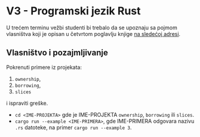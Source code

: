 # V3 - Programski jezik Rust

U trećem terminu vežbi studenti bi trebalo da se upoznaju sa pojmom vlasništva koji je opisan u četvrtom poglavlju knjige [na sledećoj adresi](https://doc.rust-lang.org/book/ch04-00-understanding-ownership.html).

## Vlasništvo i pozajmljivanje

Pokrenuti primere iz projekata:
1. `ownership`,
2. `borrowing`,
3. `slices`

i ispraviti greške.
- `cd <IME-PROJEKTA>` gde je IME-PROJEKTA `ownership`, `borrowing` ili `slices`.
- `cargo run --example <IME-PRIMERA>`, gde IME-PRIMERA odgovara nazivu `.rs` datoteke, na primer `cargo run --example 3`.